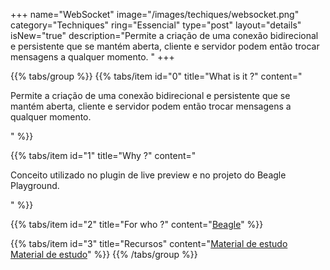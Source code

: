 +++
name="WebSocket"
image="/images/techiques/websocket.png"
category="Techniques"
ring="Essencial"
type="post"
layout="details"
isNew="true"
description="Permite a criação de uma conexão bidirecional e persistente que se mantém aberta, cliente e servidor podem então trocar mensagens a qualquer momento. "
+++

{{% tabs/group %}}
  {{% tabs/item id="0" title="What is it ?" content="<p>Permite a criação de uma conexão bidirecional e persistente que se mantém aberta, cliente e servidor podem então trocar mensagens a qualquer momento. </p>" %}}
  
  {{% tabs/item id="1" title="Why ?" content="<p>Conceito utilizado no plugin de live preview e no projeto do Beagle Playground.</p>" %}}
  
  {{% tabs/item id="2" title="For who ?" content="<a href='https://usebeagle.io/' target='_blank'>Beagle</a>" %}}

  {{% tabs/item id="3" title="Recursos" content="<a href='https://developer.mozilla.org/pt-BR/docs/Web/API/WebSockets_API' target='_blank'>Material de estudo</a><br /><a href='https://www.devmedia.com.br/java-websockets-introducao/30443' target='_blank'>Material de estudo</a>" %}}
{{% /tabs/group %}}